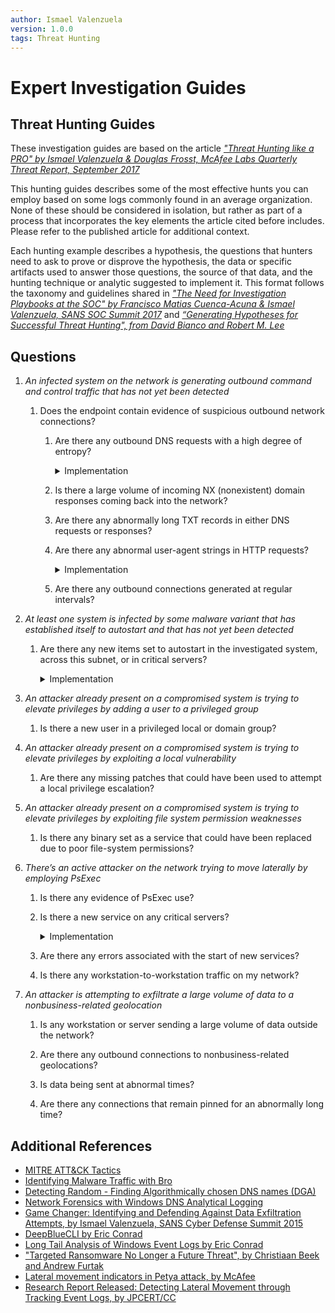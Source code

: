 ```yaml
---
author: Ismael Valenzuela
version: 1.0.0
tags: Threat Hunting
---
```


# Expert Investigation Guides

## Threat Hunting Guides

These investigation guides are based on the article *["Threat Hunting like a PRO" by Ismael Valenzuela & Douglas Frosst, McAfee Labs Quarterly Threat Report, September 2017](# "TBD")*

This hunting guides describes some of the most effective hunts you can employ based on some logs commonly found in an average organization. None of these should be considered in isolation, but rather as part of a process that incorporates the key elements the article cited before includes. Please refer to the published article for additional context.

Each hunting example describes a hypothesis, the questions that hunters need to ask to prove or disprove the hypothesis, the data or specific artifacts used to answer those questions, the source of that data, and the hunting technique or analytic suggested to implement it. This format follows the taxonomy and guidelines shared in *["The Need for Investigation Playbooks at the SOC" by Francisco Matias Cuenca-Acuna & Ismael Valenzuela, SANS SOC Summit 2017](https://www.sans.org/summit-archives/file/summit-archive-1496695240.pdf)* and *[“Generating Hypotheses for Successful Threat Hunting", from David Bianco and Robert M. Lee](https://www.sans.org/reading-room/whitepapers/threats/generating-hypotheses-successful-threat-hunting-37172)*

## Questions

1.  *An infected system on the network is generating outbound command and control traffic that has not yet been detected* 

    1.  Does the endpoint contain evidence of suspicious outbound network connections?

        1.  Are there any outbound DNS requests with a high degree of entropy?

            <details>
            <summary>Implementation</summary>

            *   Collect dns requests from DNS server or NSM logs.
            *   Run them against "freq.py" to determine degree of entropy.

            </details>

        2.  Is there a large volume of incoming NX (nonexistent) domain responses coming back into the network?

        3.  Are there any abnormally long TXT records in either DNS requests or responses?

        4.  Are there any abnormal user-agent strings in HTTP requests?

            <details>
            <summary>Implementation</summary>

            *   Collect user agents from HTTP requests from the proxy or NSM logs.
            *   Sort from most common to least common.
            *   Inspect the outliers (the least frequent).

            </details>

        5.  Are there any outbound connections generated at regular intervals?

2.  *At least one system is infected by some malware variant that has established itself to autostart and that has not yet been detected*  

    1.  Are there any new items set to autostart in the investigated system, across this subnet, or in critical servers?

        <details>
        <summary>Implementation</summary>

        *   Collect entries daily from a subset of systems.
        *   Employ least-frequent analysis to sort from most common to least common. 
        *   Inspect the least common ones and look for evidence of:
            *   Random strings in binary names.
            *   Binaries set to autostart from temp locations such as %USER%\\APPDATA\\Local\\temp, the recycle bin, or any other unusual locations. 
            *   Unsigned binaries
            *   Abnormally short or long filenames.
            *   Other rare executable filenames or directories. 

        </details>

3.  *An attacker already present on a compromised system is trying to elevate privileges by adding a user to a privileged group*  

    1.  Is there a new user in a privileged local or domain group? 

4.  *An attacker already present on a compromised system is trying to elevate privileges by exploiting a local vulnerability*  

    1.  Are there any missing patches that could have been used to attempt a local privilege escalation? 

5.  *An attacker already present on a compromised system is trying to elevate privileges by exploiting file system permission weaknesses*  

    1.  Is there any binary set as a service that could have been replaced due to poor file-system permissions?

6.  *There’s an active attacker on the network trying to move laterally by employing PsExec*  

    1.  Is there any evidence of PsExec use? 

    2.  Is there a new service on any critical servers? 

        <details>
        <summary>Implementation</summary>

        *   Get-WinEvent -FilterHashtable @{logname='system'; id=7045} 

        </details>

    3.  Are there any errors associated with the start of new services? 

    4.  Is there any workstation-to-workstation traffic on my network?

7.  *An attacker is attempting to exfiltrate a large volume of data to a nonbusiness-related geolocation* 

    1.  Is any workstation or server sending a large volume of data outside the network? 

    2.  Are there any outbound connections to nonbusiness-related geolocations? 

    3.  Is data being sent at abnormal times? 

    4.  Are there any connections that remain pinned for an abnormally long time?

## Additional References

*   [MITRE ATT&CK Tactics](https://attack.mitre.org/wiki/) 
*   [Identifying Malware Traffic with Bro](http://blog.opensecurityresearch.com/2014/03/identifying-malware-traffic-with-bro.html)
*   [Detecting Random - Finding Algorithmically chosen DNS names (DGA)](https://isc.sans.edu/forums/diary/Detecting+Random+Finding+Algorithmically+chosen+DNS+names+DGA/19893/)
*   [Network Forensics with Windows DNS Analytical Logging](https://blogs.technet.microsoft.com/teamdhcp/2015/11/23/network-forensics-with-windows-dns-analytical-logging/)
*   [Game Changer: Identifying and Defending Against Data Exfiltration Attempts, by Ismael Valenzuela, SANS Cyber Defense Summit 2015](https://www.sans.org/summit-archives/file/summit-archive-1493840468.pdf) 
*   [DeepBlueCLI by Eric Conrad](https://github.com/sans-blue-team/DeepBlueCLI)
*   [Long Tail Analysis of Windows Event Logs by Eric Conrad](http://www.ericconrad.com/2015/01/long-tail-analysis-with-eric-conrad.html)
*   ["Targeted Ransomware No Longer a Future Threat", by Christiaan Beek and Andrew Furtak](https://www.mcafee.com/us/resources/reports/rp-targeted-ransomware.pdf)
*   [Lateral movement indicators in Petya attack, by McAfee](https://kc.mcafee.com/corporate/index?page=content&id=KB89540)
*   [Research Report Released: Detecting Lateral Movement through Tracking Event Logs, by JPCERT/CC](http://blog.jpcert.or.jp/2017/06/1-ae0d.html)
